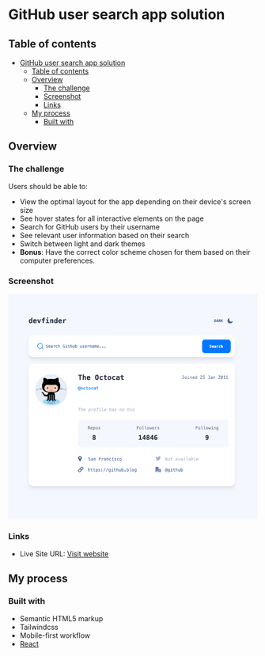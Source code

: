 # GitHub user search app solution

## Table of contents

- [GitHub user search app solution](#github-user-search-app-solution)
  - [Table of contents](#table-of-contents)
  - [Overview](#overview)
    - [The challenge](#the-challenge)
    - [Screenshot](#screenshot)
    - [Links](#links)
  - [My process](#my-process)
    - [Built with](#built-with)

## Overview

### The challenge

Users should be able to:

- View the optimal layout for the app depending on their device's screen size
- See hover states for all interactive elements on the page
- Search for GitHub users by their username
- See relevant user information based on their search
- Switch between light and dark themes
- **Bonus**: Have the correct color scheme chosen for them based on their computer preferences.

### Screenshot

![screenShot](/public/assets/social-preview.png)

### Links

- Live Site URL: [Visit website](https://github.saeros.org/)

## My process

### Built with

- Semantic HTML5 markup
- Tailwindcss
- Mobile-first workflow
- [React](https://reactjs.org/)
